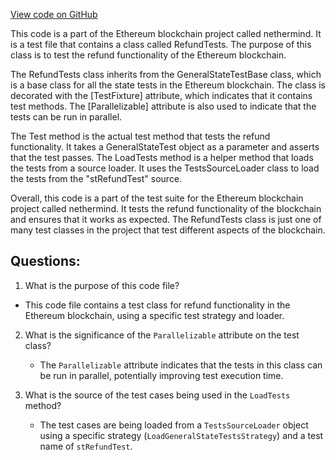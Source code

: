 [View code on GitHub](https://github.com/nethermindeth/nethermind/Ethereum.Blockchain.Test/RefundTests.cs)

This code is a part of the Ethereum blockchain project called nethermind. It is a test file that contains a class called RefundTests. The purpose of this class is to test the refund functionality of the Ethereum blockchain. 

The RefundTests class inherits from the GeneralStateTestBase class, which is a base class for all the state tests in the Ethereum blockchain. The class is decorated with the [TestFixture] attribute, which indicates that it contains test methods. The [Parallelizable] attribute is also used to indicate that the tests can be run in parallel.

The Test method is the actual test method that tests the refund functionality. It takes a GeneralStateTest object as a parameter and asserts that the test passes. The LoadTests method is a helper method that loads the tests from a source loader. It uses the TestsSourceLoader class to load the tests from the "stRefundTest" source.

Overall, this code is a part of the test suite for the Ethereum blockchain project called nethermind. It tests the refund functionality of the blockchain and ensures that it works as expected. The RefundTests class is just one of many test classes in the project that test different aspects of the blockchain.
## Questions: 
 1. What is the purpose of this code file?
   - This code file contains a test class for refund functionality in the Ethereum blockchain, using a specific test strategy and loader.

2. What is the significance of the `Parallelizable` attribute on the test class?
   - The `Parallelizable` attribute indicates that the tests in this class can be run in parallel, potentially improving test execution time.

3. What is the source of the test cases being used in the `LoadTests` method?
   - The test cases are being loaded from a `TestsSourceLoader` object using a specific strategy (`LoadGeneralStateTestsStrategy`) and a test name of `stRefundTest`.